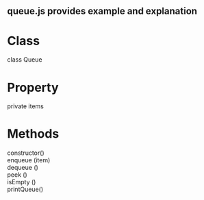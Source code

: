 ## queue.js provides example and explanation <br />

# Class

class Queue

# Property

private items 

# Methods

 constructor() <br />
 enqueue (item) <br />
 dequeue () <br />
 peek () <br />
 isEmpty () <br />
 printQueue() <br />
